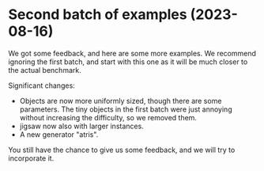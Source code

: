 # Second batch of examples (2023-08-16)

We got some feedback, and here are some more examples.
We recommend ignoring the first batch, and start with this one as it will be much closer to the actual benchmark.

Significant changes:

* Objects are now more uniformly sized, though there are some parameters. The tiny objects in the first batch were just annoying without increasing the difficulty, so we removed them.
* jigsaw now also with larger instances.
* A new generator "atris".

You still have the chance to give us some feedback, and we will try to incorporate it.